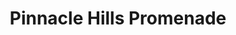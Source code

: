 ---
title: "Pinnacle Hills Promenade"
url: /rogers/pinnacle-hills-promenade-promenade-boulevard-7/
shop: mall
---